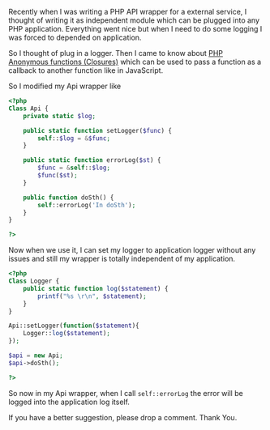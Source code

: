 <!--


---
 "PHP : Passing Anonymous functions (Closures)"
excerpt: "PHP : Passing Anonymous functions (Closures)"
date: 2015-08-24 00:00:00 IST
updated: 2015-08-24 00:00:00 IST
categories: php
tags: php, closure
---

-->
<!DOCTYPE html>
<html>

<head>
  <title>basic-git-workflow</title>
  <meta charset="utf-8">
  <meta name="viewport" content="width=device-width, initial-scale=1.0">


  <link rel="stylesheet" href="./css/bootstrap.css">
  <link rel="stylesheet" href="./css/bootstrap.grid.css">
  <link rel="stylesheet" href="./css/bootstrap.min.css">
  <link rel="stylesheet" href="./css/bootstrap-reboot.min.css">
  <link rel="stylesheet" href="./css/bootstrap.css.map">
  <link rel="stylesheet" href="./css/blog-home.css">
  <link rel="stylesheet" href="./css/prism.css">
  <script async defer src="./css/prism.js"></script>
</head>

<body>

Recently when I was writing a PHP API wrapper for a external service, I thought of writing it as independent module which can be plugged into any PHP application. Everything went nice but when I need to do some logging I was forced to depended on application.

So I thought of plug in a logger. Then I came to know about [PHP Anonymous functions (Closures)](http://www.php.net/manual/en/functions.anonymous.php) which can be used to pass a function as a callback to another function like in JavaScript.

So I modified my Api wrapper like

```php
<?php
Class Api {
    private static $log;

    public static function setLogger($func) {
        self::$log = &$func;
    }

    public static function errorLog($st) {
        $func = &self::$log;
        $func($st);
    }

    public function doSth() {
        self::errorLog('In doSth');
    }
}

?>
```

Now when we use it, I can set my logger to application logger without any issues and still my wrapper is totally independent of my application.

```php
<?php
Class Logger {
    public static function log($statement) {
        printf("%s \r\n", $statement);
    }
}

Api::setLogger(function($statement){
    Logger::log($statement);
});

$api = new Api;
$api->doSth();

?>
```

So now in my Api wrapper, when I call `self::errorLog` the error will be logged into the application log itself.

If you have a better suggestion, please drop a comment.
Thank You.
